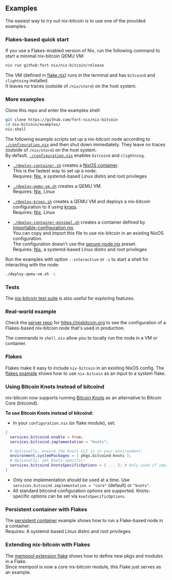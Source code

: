 ## Examples

The easiest way to try out nix-bitcoin is to use one of the provided examples.

### Flakes-based quick start

If you use a Flakes-enabled version of Nix, run the following command to start a minimal
nix-bitcoin QEMU VM:
```bash
nix run github:fort-nix/nix-bitcoin/release
```
The VM (defined in [flake.nix](../flake.nix)) runs in the terminal and has `bitcoind`
and `clightning` installed.\
It leaves no traces (outside of `/nix/store`) on the host system.


### More examples

Clone this repo and enter the examples shell:
```bash
git clone https://github.com/fort-nix/nix-bitcoin
cd nix-bitcoin/examples/
nix-shell
```

The following example scripts set up a nix-bitcoin node according to [`./configuration.nix`](configuration.nix) and then
shut down immediately. They leave no traces (outside of `/nix/store`) on the host system.\
By default, [`./configuration.nix`](configuration.nix) enables `bitcoind` and `clightning`.

- [`./deploy-container.sh`](deploy-container.sh) creates a [NixOS container](https://github.com/erikarvstedt/extra-container).\
  This is the fastest way to set up a node.\
  Requires: [Nix](https://nixos.org/), a systemd-based Linux distro and root privileges

- [`./deploy-qemu-vm.sh`](deploy-qemu-vm.sh) creates a QEMU VM.\
  Requires: [Nix](https://nixos.org/nix/), Linux

- [`./deploy-krops.sh`](deploy-krops.sh) creates a QEMU VM and deploys a
  nix-bitcoin configuration to it using [krops](https://github.com/krebs/krops).\
  Requires: [Nix](https://nixos.org/nix/), Linux

- [`./deploy-container-minimal.sh`](deploy-container-minimal.sh) creates a
  container defined by [importable-configuration.nix](importable-configuration.nix).\
  You can copy and import this file to use nix-bitcoin in an existing NixOS configuration.\
  The configuration doesn't use the [secure-node.nix](../modules/presets/secure-node.nix) preset.\
  Requires: [Nix](https://nixos.org/), a systemd-based Linux distro and root privileges

Run the examples with option `--interactive` or `-i` to start a shell for interacting with
the node:
```bash
./deploy-qemu-vm.sh -i
```

### Tests
The [nix-bitcoin test suite](../test/README.md) is also useful for exploring features.

### Real-world example
Check the [server repo](https://github.com/fort-nix/nixbitcoin.org) for https://nixbitcoin.org
to see the configuration of a Flakes-based nix-bitcoin node that's used in production.

The commands in `shell.nix` allow you to locally run the node in a VM or container.

### Flakes

Flakes make it easy to include `nix-bitcoin` in an existing NixOS config.
The [flakes example](./flakes/flake.nix) shows how to use `nix-bitcoin` as an input to a system flake.

### Using Bitcoin Knots Instead of bitcoind

nix-bitcoin now supports running [Bitcoin Knots](https://bitcoinknots.org/) as an alternative to Bitcoin Core (bitcoind).

**To use Bitcoin Knots instead of bitcoind:**

- In your `configuration.nix` (or flake module), set:

```nix
{
  services.bitcoind.enable = true;
  services.bitcoind.implementation = "knots";

  # Optionally, ensure the Knots CLI is in your environment:
  environment.systemPackages = [ pkgs.bitcoind-knots ];
  # Optionally, set Knots-specific:
  services.bitcoind.knotsSpecificOptions = { ... }; # Only used if implementation = "knots"
}
```

- Only one implementation should be used at a time. Use `services.bitcoind.implementation = "core"` (default) or `"knots"`.
- All standard bitcoind configuration options are supported. Knots-specific options can be set via `knotsSpecificOptions`.


### Persistent container with Flakes

The [persistent container](./container) example shows how to run a Flake-based node
in a container.\
Requires: A systemd-based Linux distro and root privileges.

### Extending nix-bitcoin with Flakes

The [mempool extension flake](https://github.com/fort-nix/nix-bitcoin-mempool) shows how to define new
pkgs and modules in a Flake.\
Since mempool is now a core nix-bitcoin module, this Flake just serves as an example.
